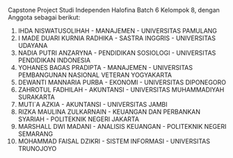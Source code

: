 Capstone Project Studi Independen Halofina Batch 6 Kelompok 8, dengan Anggota sebagai berikut:

1. IHDA NISWATUSOLIHAH - MANAJEMEN - UNIVERSITAS PAMULANG
2. ⁠I MADE DUARI KURNIA RADHIKA - SASTRA INGGRIS - UNIVERSITAS UDAYANA
3. ⁠NADIA PUTRI ANZARYNA - PENDIDIKAN SOSIOLOGI - UNIVERSITAS PENDIDIKAN INDONESIA
4. ⁠YOHANES BAGAS PRADIPTA - MANAJEMEN - UNIVERSITAS PEMBANGUNAN NASIONAL VETERAN YOGYAKARTA
5. ⁠DEWANTI MANNARIA PURBA - EKONOMI - UNIVERSITAS DIPONEGORO
6. ⁠ZAHROTUL FADHILAH - AKUNTANSI - UNIVERSITAS MUHAMMADIYAH SURAKARTA
7. ⁠MUTI`A AZKIA - AKUNTANSI - UNIVERSITAS JAMBI
8. ⁠RIZKA MAULINA ZULKARNAIN - KEUANGAN DAN PERBANKAN SYARIAH - POLITEKNIK NEGERI JAKARTA
9. ⁠MARSHALL DWI MADANI - ANALISIS KEUANGAN - POLITEKNIK NEGERI SEMARANG
10. ⁠MOHAMMAD FAISAL DZIKRI - SISTEM INFORMASI - UNIVERSITAS TRUNOJOYO
